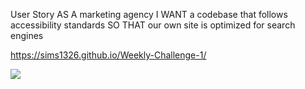 User Story
AS A marketing agency
I WANT a codebase that follows accessibility standards
SO THAT our own site is optimized for search engines

https://sims1326.github.io/Weekly-Challenge-1/

![](doc/assets/images/Horiseon%20Screenshot.png)
